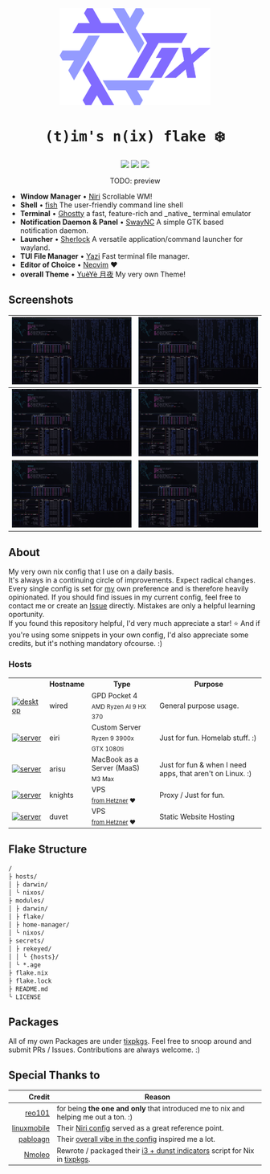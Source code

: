 <div align="center">
    <img src="/.github/assets/tix_colored.png" width="300px"/>
    <h1><samp>(t)im's n(ix) flake </samp>❄️</h1>
    <a href="#"><img src="https://img.shields.io/github/repo-size/74k1/tix?color=cba6f7&labelColor=303446&style=for-the-badge"></img></a>
    <a href="https://github.com/74k1/tix/stargazers"><img src="https://img.shields.io/github/stars/74k1/tix?color=cba6f7&labelColor=303446&style=for-the-badge"></img></a>
    <a href="LICENSE"><img src="https://img.shields.io/static/v1.svg?style=for-the-badge&label=License&message=MIT&logoColor=ca9ee6&colorA=313244&colorB=cba6f7"/></a>
    <br>
    <p>TODO: preview<p>
    <!-- <a href="#octocat--hi-there-thanks-for-dropping-by"> -->
    <!--     <picture> -->
    <!--         <img alt="preview" align="right" width="400px" src="/.github/assets/preview.png"> -->
    <!--     </picture> -->
    <!-- </a> -->

</div>
<div>
    <ul>
        <li><strong>Window Manager</strong> • <a href="https://github.com/YaLTeR/niri/">Niri</a> Scrollable WM!</li>
        <li><strong>Shell</strong> • <a href="https://github.com/fish-shell/fish-shell">fish</a> The user-friendly command line shell</li>
        <li><strong>Terminal</strong> • <a href="https://github.com/ghostty-org/ghostty">Ghostty</a> a fast, feature-rich and _native_ terminal emulator</li>
        <li><strong>Notification Daemon & Panel</strong> • <a href="https://github.com/ErikReider/SwayNotificationCenter">SwayNC</a> A simple GTK based notification daemon.</li>
        <li><strong>Launcher</strong> • <a href="https://github.com/Skxxtz/sherlock">Sherlock</a> A versatile application/command launcher for wayland.</li>
        <li><strong>TUI File Manager</strong> • <a href="https://github.com/sxyazi/yazi">Yazi</a> Fast terminal file manager.</li>
        <li><strong>Editor of Choice</strong> • <a href="https://github.com/neovim/neovim">Neovim</a> ❤️</li>
        <li><strong>overall Theme</strong> • <a href="https://github.com/74k1/yueye">YuèYè 月夜</a> My very own Theme!</li>
    </ul>
</div>

<h2> Screenshots </h2>

| <img src="/.github/assets/1.png"> | <img src="/.github/assets/2.png"> |
| :-------------------------------: | :-------------------------------: |
| <img src="/.github/assets/3.png"> | <img src="/.github/assets/4.png"> |
| <img src="/.github/assets/5.png"> | <img src="/.github/assets/6.png"> |


<div>
    <h2>About</h2>
    <p>
    My very own nix config that I use on a daily basis.
    <br>
    It's always in a continuing circle of improvements. Expect radical changes.
    <br>
    Every single config is set for <ins>my</ins> own preference and is therefore heavily opinionated.
    If you should find issues in my current config, feel free to contact me or create an <a href="https://github.com/74k1/tix/issues">Issue</a> directly. Mistakes are only a helpful learning oportunity.
    <br>
    If you found this repository helpful, I'd very much appreciate a star! ⭐ And if you're using some snippets in your own config, I'd also appreciate some credits, but it's nothing mandatory ofcourse. :)
    </p>
    <h3>Hosts</h3>
    <table>
        <tr>
            <th></th>
            <th>Hostname</th>
            <th>Type</th>
            <th>Purpose</th>
        </tr>
        <tr>
            <td><a href="hosts/nixos/wired"><img alt="desktop" src="https://user-images.githubusercontent.com/49000471/258223152-6c644f95-2fd7-4db3-b266-b387a95f150c.png" style="height: 1em"></img></a></td>
            <td>wired</td>
            <td>GPD Pocket 4<br><sub>AMD Ryzen AI 9 HX 370</sub></td>
            <td>General purpose usage.</td>
        </tr>
        <tr>
            <td><a href="hosts/nixos/eiri"><img alt="server" src="https://user-images.githubusercontent.com/49000471/258223152-6c644f95-2fd7-4db3-b266-b387a95f150c.png" style="height: 1em"></img></a></td>
            <td>eiri</td>
            <td>Custom Server<br><sub>Ryzen 9 3900x<br>GTX 1080ti</sub></td>
            <td>Just for fun. Homelab stuff. :)</td>
        </tr>
        <tr>
            <td><a href="hosts/nixos/eiri"><img alt="server" src="https://user-images.githubusercontent.com/49000471/258223152-6c644f95-2fd7-4db3-b266-b387a95f150c.png" style="height: 1em"></img></a></td>
            <td>arisu</td>
            <td>MacBook as a Server (MaaS)<br><sub>M3 Max</sub></td>
            <td>Just for fun & when I need apps, that aren't on Linux. :)</td>
        </tr>
        <tr>
            <td><a href="hosts/nixos/knights"><img alt="server" src="https://user-images.githubusercontent.com/49000471/258223152-6c644f95-2fd7-4db3-b266-b387a95f150c.png" style="height: 1em"></img></a></td>
            <td>knights</td>
            <td>VPS<br><sub><a href="https://hetzner.cloud/">from Hetzner</a> ❤️</sub></td>
            <td>Proxy / Just for fun.</td>
        </tr>
        <tr>
            <td><a href="hosts/nixos/duvet"><img alt="server" src="https://user-images.githubusercontent.com/49000471/258223152-6c644f95-2fd7-4db3-b266-b387a95f150c.png" style="height: 1em"></img></a></td>
            <td>duvet</td>
            <td>VPS<br><sub><a href="https://hetzner.cloud/">from Hetzner</a> ❤️</sub></td>
            <td>Static Website Hosting</td>
        </tr>
    </table>
</div>

## Flake Structure

```
/
├ hosts/
│ ├ darwin/
│ ╰ nixos/
├ modules/
│ ├ darwin/
│ ├ flake/
│ ├ home-manager/
│ ╰ nixos/
├ secrets/
│ ├ rekeyed/
│ │ ╰ {hosts}/
│ ╰ *.age
├ flake.nix
├ flake.lock
├ README.md
╰ LICENSE
```

## Packages

All of my own Packages are under <a href="https://github.com/74k1/tixpkgs">tixpkgs</a>. Feel free to snoop around and submit PRs / Issues. Contributions are always welcome. :)


## Special Thanks to

| Credit | Reason |
| ---: | --- |
| <img src="https://user-images.githubusercontent.com/49000471/258223152-6c644f95-2fd7-4db3-b266-b387a95f150c.png" height="16px" width="16px"/> [reo101](https://github.com/reo101) | for being **the one and only** that introduced me to nix and helping me out a ton. :) |
| [linuxmobile](https://github.com/linuxmobile/) | Their [Niri config](https://github.com/linuxmobile/kaku) served as a great reference point. |
| [pabloagn](https://github.com/pabloagn/) | Their [overall vibe in the config](https://github.com/pabloagn/rhodium/) inspired me a lot. |
| [Nmoleo](https://gitlab.com/Nmoleo) | Rewrote / packaged their [i3 + dunst indicators](https://gitlab.com/Nmoleo/i3-volume-brightness-indicator) script for Nix in [tixpkgs](https://github.com/74k1/tixpkgs). |
